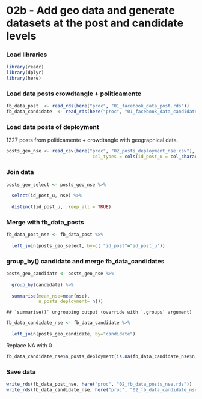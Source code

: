 02b - Add geo data and generate datasets at the post and candidate
levels
================

### Load libraries

``` r
library(readr)
library(dplyr)
library(here)
```

### Load data posts crowdtangle + politicamente

``` r
fb_data_post  <- read_rds(here("proc", "01_facebook_data_post.rds"))
fb_data_candidate  <- read_rds(here("proc", "01_facebook_data_candidate.rds"))
```

### Load data posts of deployment

1227 posts from politicamente + crowdtangle with geographical data.

``` r
posts_geo_nse <- read_csv(here("proc", "02_posts_deployment_nse.csv"), 
                                col_types = cols(id_post_u = col_character()))
```

### Join data

``` r
posts_geo_select <- posts_geo_nse %>%
  
  select(id_post_u, nse) %>%
  
  distinct(id_post_u, .keep_all = TRUE)
```

### Merge with fb\_data\_posts

``` r
fb_data_post_nse <- fb_data_post %>%
  
  left_join(posts_geo_select, by=c( "id_post"="id_post_u"))
```

### group\_by() candidato and merge fb\_data\_candidates

``` r
posts_geo_candidate <- posts_geo_nse %>%
  
  group_by(candidate) %>%
  
  summarise(mean_nse=mean(nse),
            n_posts_deployment= n())
```

    ## `summarise()` ungrouping output (override with `.groups` argument)

``` r
fb_data_candidate_nse <- fb_data_candidate %>%
  
  left_join(posts_geo_candidate, by="candidate")
```

Replace NA with 0

``` r
fb_data_candidate_nse$n_posts_deployment[is.na(fb_data_candidate_nse$n_posts_deployment)] <- 0
```

### Save data

``` r
write_rds(fb_data_post_nse, here("proc", "02_fb_data_posts_nse.rds"))
write_rds(fb_data_candidate_nse, here("proc", "02_fb_data_candidate_nse.rds"))
```
